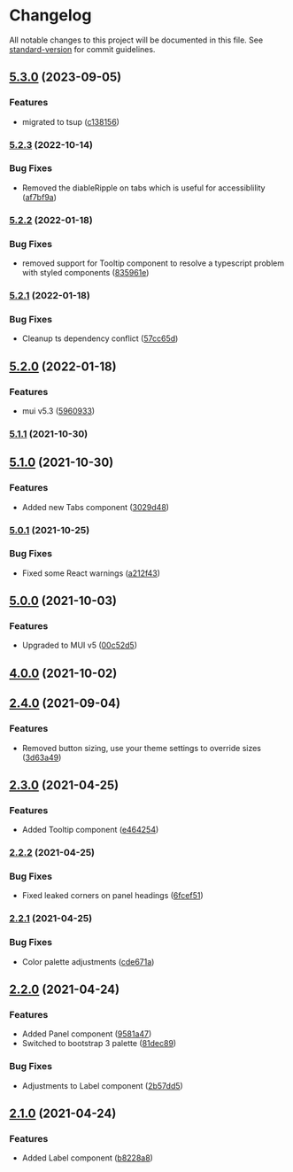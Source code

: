 # Changelog

All notable changes to this project will be documented in this file. See [standard-version](https://github.com/conventional-changelog/standard-version) for commit guidelines.

## [5.3.0](https://github.com/claytonfbell/material-ui-bootstrap/compare/v5.2.3...v5.3.0) (2023-09-05)


### Features

* migrated to tsup ([c138156](https://github.com/claytonfbell/material-ui-bootstrap/commit/c138156e2fbba518219b1009c1c0dc7926646ad2))

### [5.2.3](https://github.com/claytonfbell/material-ui-bootstrap/compare/v5.2.2...v5.2.3) (2022-10-14)


### Bug Fixes

* Removed the diableRipple on tabs which is useful for accessiblility ([af7bf9a](https://github.com/claytonfbell/material-ui-bootstrap/commit/af7bf9abfc139ca352a3dfc5c6c67d2135ddff92))

### [5.2.2](https://github.com/claytonfbell/material-ui-bootstrap/compare/v5.2.1...v5.2.2) (2022-01-18)


### Bug Fixes

* removed support for Tooltip component to resolve a typescript problem with styled components ([835961e](https://github.com/claytonfbell/material-ui-bootstrap/commit/835961e9a84c2e4582eff6f3f2dd66f49ac52289))

### [5.2.1](https://github.com/claytonfbell/material-ui-bootstrap/compare/v5.2.0...v5.2.1) (2022-01-18)


### Bug Fixes

* Cleanup ts dependency conflict ([57cc65d](https://github.com/claytonfbell/material-ui-bootstrap/commit/57cc65df463a9c19e64fb30fe03aac49938f18f2))

## [5.2.0](https://github.com/claytonfbell/material-ui-bootstrap/compare/v5.1.1...v5.2.0) (2022-01-18)


### Features

* mui v5.3 ([5960933](https://github.com/claytonfbell/material-ui-bootstrap/commit/5960933b7bb7cc198d80fc3eee7c5d5babd0107b))

### [5.1.1](https://github.com/claytonfbell/material-ui-bootstrap/compare/v5.1.0...v5.1.1) (2021-10-30)

## [5.1.0](https://github.com/claytonfbell/material-ui-bootstrap/compare/v5.0.1...v5.1.0) (2021-10-30)


### Features

* Added new Tabs component ([3029d48](https://github.com/claytonfbell/material-ui-bootstrap/commit/3029d48662d9f6ec851877c393f0bc20b2a20799))

### [5.0.1](https://github.com/claytonfbell/material-ui-bootstrap/compare/v5.0.0...v5.0.1) (2021-10-25)


### Bug Fixes

* Fixed some React warnings ([a212f43](https://github.com/claytonfbell/material-ui-bootstrap/commit/a212f43a5d8a3c0d21da2348ffdf2cfd90f84bb0))

## [5.0.0](https://github.com/claytonfbell/material-ui-bootstrap/compare/v4.0.0...v5.0.0) (2021-10-03)


### Features

* Upgraded to MUI v5 ([00c52d5](https://github.com/claytonfbell/material-ui-bootstrap/commit/00c52d524f29fffd7ce5359b80b54aa73ac22b1d))

## [4.0.0](https://github.com/claytonfbell/material-ui-bootstrap/compare/v2.4.0...v4.0.0) (2021-10-02)

## [2.4.0](https://github.com/claytonfbell/material-ui-bootstrap/compare/v2.3.0...v2.4.0) (2021-09-04)


### Features

* Removed button sizing, use your theme settings to override sizes ([3d63a49](https://github.com/claytonfbell/material-ui-bootstrap/commit/3d63a49da9985e5c70d83bc0def74e6bb736d141))

## [2.3.0](https://github.com/claytonfbell/material-ui-bootstrap/compare/v2.2.2...v2.3.0) (2021-04-25)


### Features

* Added Tooltip component ([e464254](https://github.com/claytonfbell/material-ui-bootstrap/commit/e464254f9f1eae327041a9dc4ebbaa5735ff7bcd))

### [2.2.2](https://github.com/claytonfbell/material-ui-bootstrap/compare/v2.2.1...v2.2.2) (2021-04-25)


### Bug Fixes

* Fixed leaked corners on panel headings ([6fcef51](https://github.com/claytonfbell/material-ui-bootstrap/commit/6fcef51c138a678b0a4b891b988d44f4d9208f0a))

### [2.2.1](https://github.com/claytonfbell/material-ui-bootstrap/compare/v2.2.0...v2.2.1) (2021-04-25)


### Bug Fixes

* Color palette adjustments ([cde671a](https://github.com/claytonfbell/material-ui-bootstrap/commit/cde671a9681f47f0a90a4c3aaec4eeb8cc88277e))

## [2.2.0](https://github.com/claytonfbell/material-ui-bootstrap/compare/v2.1.0...v2.2.0) (2021-04-24)


### Features

* Added Panel component ([9581a47](https://github.com/claytonfbell/material-ui-bootstrap/commit/9581a47090cced9859cbc78895be45c31f337397))
* Switched to bootstrap 3 palette ([81dec89](https://github.com/claytonfbell/material-ui-bootstrap/commit/81dec89fde5eb6ff94c2c8786ba68e3945d94616))


### Bug Fixes

* Adjustments to Label component ([2b57dd5](https://github.com/claytonfbell/material-ui-bootstrap/commit/2b57dd5a29689cab27ca933bca4c6620e3078e38))

## [2.1.0](https://github.com/claytonfbell/material-ui-bootstrap/compare/v2.0.0...v2.1.0) (2021-04-24)


### Features

* Added Label component ([b8228a8](https://github.com/claytonfbell/material-ui-bootstrap/commit/b8228a80f80fd883c808f6fec6a93650edcfa76b))
